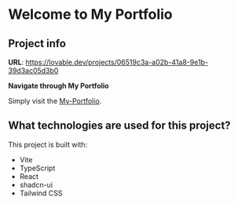 # Welcome to My Portfolio

## Project info

**URL**: https://lovable.dev/projects/06519c3a-a02b-41a8-9e1b-39d3ac05d3b0

**Navigate through My Portfolio**

Simply visit the [My-Portfolio](https://lovable.dev/projects/06519c3a-a02b-41a8-9e1b-39d3ac05d3b0).

## What technologies are used for this project?

This project is built with:

- Vite
- TypeScript
- React
- shadcn-ui
- Tailwind CSS

